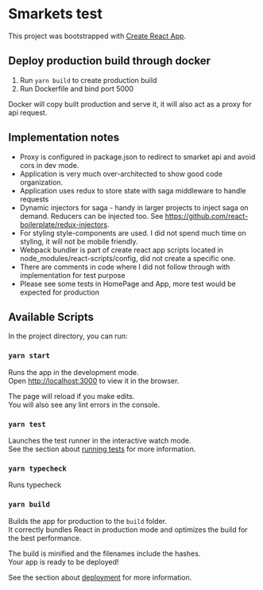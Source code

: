 # Smarkets test

This project was bootstrapped with [Create React App](https://github.com/facebook/create-react-app).

## Deploy production build through docker
1. Run `yarn build` to create production build
1. Run Dockerfile and bind port 5000

Docker will copy built production and serve it, it will also act as a proxy for api request.

## Implementation notes
* Proxy is configured in package.json to redirect to smarket api and avoid cors in dev mode.
* Application is very much over-architected to show good code organization.
* Application uses redux to store state with saga middleware to handle requests
* Dynamic injectors for saga - handy in larger projects to inject saga on demand. Reducers can be injected too. See https://github.com/react-boilerplate/redux-injectors.
* For styling style-components are used. I did not spend much time on styling, it will not be mobile friendly.
* Webpack bundler is part of create react app scripts located in node_modules/react-scripts/config, did not create a specific one.
* There are comments in code where I did not follow through with implementation for test purpose
* Please see some tests in HomePage and App, more test would be expected for production


## Available Scripts

In the project directory, you can run:

### `yarn start`

Runs the app in the development mode.\
Open [http://localhost:3000](http://localhost:3000) to view it in the browser.

The page will reload if you make edits.\
You will also see any lint errors in the console.

### `yarn test`

Launches the test runner in the interactive watch mode.\
See the section about [running tests](https://facebook.github.io/create-react-app/docs/running-tests) for more information.

### `yarn typecheck`

Runs typecheck

### `yarn build`

Builds the app for production to the `build` folder.\
It correctly bundles React in production mode and optimizes the build for the best performance.

The build is minified and the filenames include the hashes.\
Your app is ready to be deployed!

See the section about [deployment](https://facebook.github.io/create-react-app/docs/deployment) for more information.
